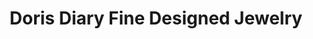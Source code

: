 ---
title: "Doris Diary Fine Designed Jewelry"
url: /halifax/doris-diary-fine-designed-jewelry/
shop: Kiosk
---